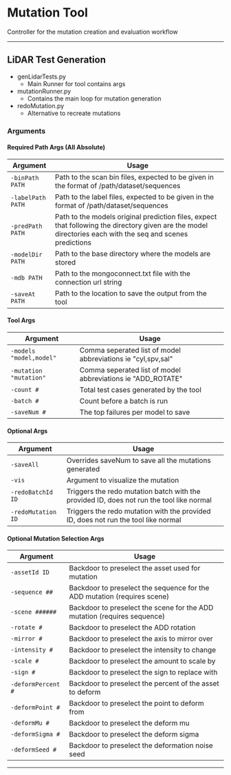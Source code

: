 # Mutation Tool

Controller for the mutation creation and evaluation workflow 

---

## LiDAR Test Generation

- genLidarTests.py
    - Main Runner for tool contains args
- mutationRunner.py
    - Contains the main loop for mutation generation
- redoMutation.py
    - Alternative to recreate mutations


### Arguments
 

#### Required Path Args (All Absolute)
| Argument | Usage |
| ----- | ------------ |
| ```-binPath PATH``` | Path to the scan bin files, expected to be given in the format of /path/dataset/sequences |
| ```-labelPath PATH``` | Path to the label files, expected to be given in the format of /path/dataset/sequences |
| ```-predPath PATH``` | Path to the models original prediction files, expect that following the directory given are the model directories each with the seq and scenes predictions |
| ```-modelDir PATH``` | Path to the base directory where the models are stored |
| ```-mdb PATH``` | Path to the mongoconnect.txt file with the connection url string |
| ```-saveAt PATH``` | Path to the location to save the output from the tool |

#### Tool Args
| Argument | Usage |
| ----- | ------------ |
| ```-models "model,model"``` | Comma seperated list of model abbreviations ie "cyl,spv,sal" |
| ```-mutation "mutation"``` | Comma seperated list of model abbreviations ie "ADD_ROTATE" |
| ```-count #``` | Total test cases generated by the tool |
| ```-batch #``` | Count before a batch is run |
| ```-saveNum #``` | The top failures per model to save |

#### Optional Args
| Argument | Usage |
| ----- | ------------ |
| ```-saveAll``` | Overrides saveNum to save all the mutations generated |
| ```-vis``` | Argument to visualize the mutation |
| ```-redoBatchId ID``` | Triggers the redo mutation batch with the provided ID, does not run the tool like normal |
| ```-redoMutation ID``` | Triggers the redo mutation with the provided ID, does not run the tool like normal |

#### Optional Mutation Selection Args
| Argument | Usage |
| ----- | ------------ |
| ```-assetId ID``` | Backdoor to preselect the asset used for mutation |
| ```-sequence ##``` | Backdoor to preselect the sequence for the ADD mutation (requires scene) |
| ```-scene ######``` | Backdoor to preselect the scene for the ADD mutation (requires sequence) |
| ```-rotate #``` | Backdoor to preselect the ADD rotation |
| ```-mirror #``` | Backdoor to preselect the axis to mirror over |
| ```-intensity #``` | Backdoor to preselect the intensity to change |
| ```-scale #``` | Backdoor to preselect the amount to scale by |
| ```-sign #``` | Backdoor to preselect the sign to replace with |
| ```-deformPercent #``` | Backdoor to preselect the percent of the asset to deform |
| ```-deformPoint #``` | Backdoor to preselect the point to deform from |
| ```-deformMu #``` | Backdoor to preselect the deform mu |
| ```-deformSigma #``` | Backdoor to preselect the deform sigma |
| ```-deformSeed #``` | Backdoor to preselect the deformation noise seed |

---
